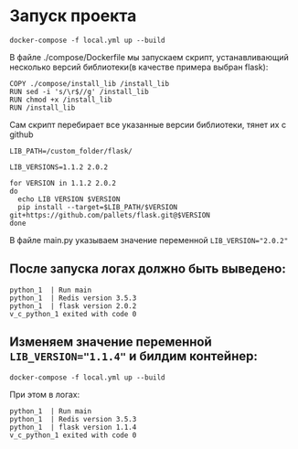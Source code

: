 # Запуск проекта
```
docker-compose -f local.yml up --build
```
В файле ./compose/Dockerfile мы запускаем скрипт, устанавливающий несколько версий библиотеки(в качестве примера выбран flask):
```
COPY ./compose/install_lib /install_lib
RUN sed -i 's/\r$//g' /install_lib
RUN chmod +x /install_lib
RUN /install_lib
```
Сам скрипт перебирает все указанные версии библиотеки, тянет их с github

```
LIB_PATH=/custom_folder/flask/

LIB_VERSIONS=1.1.2 2.0.2

for VERSION in 1.1.2 2.0.2
do
  echo LIB VERSION $VERSION
  pip install --target=$LIB_PATH/$VERSION  git+https://github.com/pallets/flask.git@$VERSION
done
```

В файле main.py указываем значение переменной ```LIB_VERSION="2.0.2"```
## После запуска логах должно быть выведено:

```
python_1  | Run main
python_1  | Redis version 3.5.3
python_1  | flask version 2.0.2
v_c_python_1 exited with code 0
```
## Изменяем значение переменной ```LIB_VERSION="1.1.4"``` и билдим контейнер:

```
docker-compose -f local.yml up --build
```

При этом в логах:

```
python_1  | Run main
python_1  | Redis version 3.5.3
python_1  | flask version 1.1.4
v_c_python_1 exited with code 0
```
